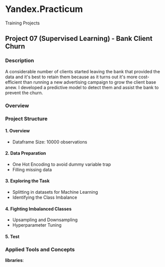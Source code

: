 # Yandex.Practicum
Training Projects

## Project 07 (Supervised Learning) - Bank Client Churn


### Description
A considerable number of clients started leaving the bank that provided the data and it's best to retain them because as it turns out it's more cost-efficient than running a new advertising campaign to grow the client base anew. I developed a predictive model to detect them and assist the bank to prevent the churn.

### Overview
### Project Structure
#### 1. Overview
- Dataframe Size: 10000 observations
#### 2. Data Preparation
- One Hot Encoding to avoid dummy variable trap
- Filling missing data
#### 3. Exploring the Task
- Splitting in datasets for Machine Learning
- Identifying the Class Imbalance
#### 4. Fighting Imbalanced Classes
- Upsampling and Downsampling
- Hyperparameter Tuning
#### 5. Test



### Applied Tools and Concepts

**libraries**: 
